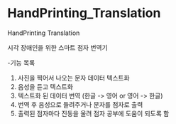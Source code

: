 # HandPrinting_Translation
HandPrinting Translation

시각 장애인을 위한 스마트 점자 번역기

-기능 목록
  1. 사진을 찍어서 나오는 문자 데이터 텍스트화
  2. 음성을 듣고 텍스트화
  3. 텍스트화 된 데이터 번역 (한글 -> 영어 or 영어 -> 한글)
  4. 번역 후 음성으로 들려주거나 문자를 점자로 출력
  5. 출력된 점자마다 진동을 울려 점자 공부에 도움이 되도록 함
